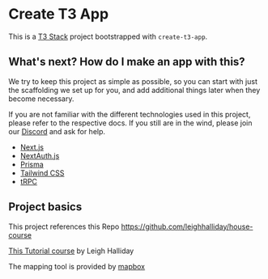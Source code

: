 # Create T3 App

This is a [T3 Stack](https://create.t3.gg/) project bootstrapped with `create-t3-app`.

## What's next? How do I make an app with this?

We try to keep this project as simple as possible, so you can start with just the scaffolding we set up for you, and add additional things later when they become necessary.

If you are not familiar with the different technologies used in this project, please refer to the respective docs. If you still are in the wind, please join our [Discord](https://t3.gg/discord) and ask for help.

- [Next.js](https://nextjs.org)
- [NextAuth.js](https://next-auth.js.org)
- [Prisma](https://prisma.io)
- [Tailwind CSS](https://tailwindcss.com)
- [tRPC](https://trpc.io)

## Project basics

This project references this Repo
https://github.com/leighhalliday/house-course

[This Tutorial course](https://www.youtube.com/watch?v=sZfUXVSor-k&list=PL8fumNHsC-3PNJpiIa6Sm84yEo_Y0c7O_&index=2) by Leigh Halliday

The mapping tool is provided by [mapbox](https://www.mapbox.com)